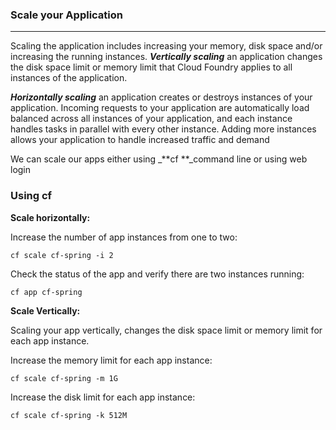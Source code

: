 ### Scale your Application

---

Scaling the application includes increasing your memory, disk space and/or increasing the running instances. _**Vertically scaling**_ an application changes the disk space limit or memory limit that Cloud Foundry applies to all instances of the application.

_**Horizontally scaling**_ an application creates or destroys instances of your application. Incoming requests to your application are automatically load balanced across all instances of your application, and each instance handles tasks in parallel with every other instance. Adding more instances allows your application to handle increased traffic and demand

We can scale our apps either using \_**cf **\_command line or using web login

### Using cf

**Scale horizontally:**

Increase the number of app instances from one to two:

```
cf scale cf-spring -i 2
```

Check the status of the app and verify there are two instances running:

```
cf app cf-spring
```

**Scale Vertically:**

Scaling your app vertically, changes the disk space limit or memory limit for each app instance.

Increase the memory limit for each app instance:

```
cf scale cf-spring -m 1G
```

Increase the disk limit for each app instance:

```
cf scale cf-spring -k 512M
```



